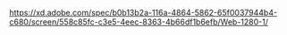 https://xd.adobe.com/spec/b0b13b2a-116a-4864-5862-65f0037944b4-c680/screen/558c85fc-c3e5-4eec-8363-4b66df1b6efb/Web-1280-1/
